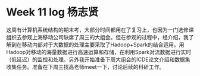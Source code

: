 # Week 11 log 杨志贤 

这周有计算机系统结构的期末考，大部分时间都用在了复习上，也因为一门选修课组织去参观上海移动公司缺席了周三的大组会。但在参观的过程中，经介绍，我了解到在移动内部对于大数据的处理主要采取了Hadoop+Spark的结合运用。用Hadoop对移动的海量数据进行高速运算和存储，在利用Spark对流数据进行实时（低延迟）的监控和处理。另外我开始准备下周大组会的ICDE论文介绍和数据集收集任务。准备在下周三找高老师meet一下，讨论后续的科研工作。

